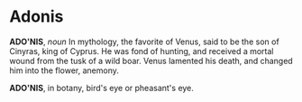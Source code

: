 # Adonis

**ADO'NIS**, _noun_ In mythology, the favorite of Venus, said to be the son of Cinyras, king of Cyprus. He was fond of hunting, and received a mortal wound from the tusk of a wild boar. Venus lamented his death, and changed him into the flower, anemony.

**ADO'NIS**, in botany, bird's eye or pheasant's eye.